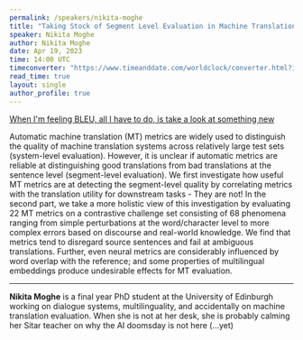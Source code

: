 ```yaml
---
permalink: /speakers/nikita-moghe
title: "Taking Stock of Segment Level Evaluation in Machine Translation"
speaker: Nikita Moghe
author: Nikita Moghe
date: Apr 19, 2023
time: 14:00 UTC
timeconverter: "https://www.timeanddate.com/worldclock/converter.html?iso=20211215T140000&p1=1440&p2=224&p3=179&p4=136&p5=676&p6=33&p7=152"
read_time: true
layout: single
author_profile: true
---
```


<a href="https://lolmythesis.com/" class="one-line">When I'm feeling BLEU, all I have to do, is take a look at something new</a>

Automatic machine translation (MT) metrics are widely used to distinguish the quality of machine translation systems across relatively large test sets (system-level evaluation).
However, it is unclear if automatic metrics are reliable at distinguishing good translations from bad translations at the sentence level (segment-level evaluation). We first investigate how useful MT metrics are at detecting the segment-level quality by correlating metrics with the translation utility for downstream tasks - They are not! In the second part, we take a more holistic view of this investigation by evaluating 22 MT metrics on a contrastive challenge set consisting of 68 phenomena ranging from simple perturbations at the word/character level to more complex errors based on discourse and real-world knowledge. We find that metrics tend to disregard source sentences and fail at ambiguous translations. Further, even neural metrics are considerably influenced by word overlap with the reference; and some properties of multilingual embeddings produce undesirable effects for MT evaluation.

<hr>

**Nikita Moghe** is a final year PhD student at the University of Edinburgh working on dialogue systems, multilinguality, and accidentally on machine translation evaluation. When she is not at her desk, she is probably calming her Sitar teacher on why the AI doomsday is not here (...yet)
